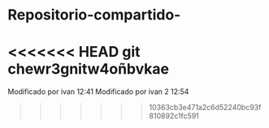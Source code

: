 # Repositorio-compartido-
<<<<<<< HEAD
git chewr3gnitw4oñbvkae
=======
Modificado por ivan 12:41
Modificado por ivan 2 12:54
>>>>>>> 10363cb3e471a2c6d52240bc93f810892c1fc591
